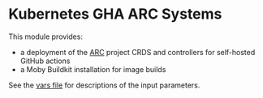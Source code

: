 # Kubernetes GHA ARC Systems

This module provides:
- a deployment of the [ARC](https://docs.github.com/en/actions/hosting-your-own-runners/managing-self-hosted-runners-with-actions-runner-controller/quickstart-for-actions-runner-controller) project CRDS and controllers for self-hosted
  GitHub actions
- a Moby Buildkit installation for image builds

See the [vars file](./vars.tf) for descriptions of the input parameters.


